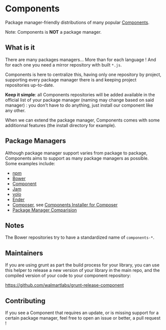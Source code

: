 Components
==========

Package manager-friendly distributions of many popular [Components](http://github.com/components).

Note: Components is **NOT** a package manager.

What is it
----------

There are many packages managers... More than for each language !
And for each one you need a mirror repository with built `*.js`.

Components is here to centralize this, having only one repository by project, supporting 
every package manager there is and keeping project repositories up-to-date.

**Keep it simple**: all Components repositories will be added available in the
official list of your package manager (naming may change based on said manager) :
you don't have to do anything, just install our component like any other.

When we can extend the package manager, Components comes with some additionnal
features (the install directory for example).


Package Managers
----------------

Although package manager support varies from package to package, Components aims
to support as many package managers as possible. Some examples include:

* [npm](http://npmjs.org)
* [Bower](http://bower.io/)
* [Component](http://github.com/component/component)
* [Jam](http://jamjs.org)
* [volo](http://volojs.org)
* [Ender](http://ender.jit.su)
* [Composer](http://getcomposer.org), see [Components Installer for Composer](https://github.com/RobLoach/component-installer)
* [Package Manager Comparision](https://github.com/wilmoore/frontend-packagers)


Notes
-----

The Bower repositories try to have a standardized name of `components-*`.


Maintainers
-----------
If you are using grunt as part the build process for your library, you can use this helper to release a new version of your library in the main repo, and the compiled version of your code to your component repository:

https://github.com/walmartlabs/grunt-release-component


Contributing
------------

If you see a Component that requires an update, or is missing support for a
certain package manager, feel free to open an issue or better, a pull request !
